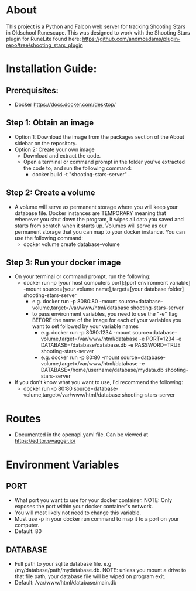 # About
This project is a Python and Falcon web server for tracking Shooting Stars in Oldschool Runescape.
This was designed to work with the Shooting Stars plugin for RuneLite found here: https://github.com/andmcadams/plugin-repo/tree/shooting_stars_plugin

# Installation Guide:
## Prerequisites:
  - Docker https://docs.docker.com/desktop/
## Step 1: Obtain an image
- Option 1: Download the image from the packages section of the About sidebar on the repository.
- Option 2: Create your own image
  - Download and extract the code.
  - Open a terminal or command prompt in the folder you've extracted the code to, and run the following command:
    - docker build -t "shooting-stars-server" .
## Step 2: Create a volume 
- A volume will serve as permanent storage where you will keep your database file. Docker instances are TEMPORARY meaning that whenever you shut down the program, it wipes all data you saved and starts from scratch when it starts up. Volumes will serve as our permanent storage that you can map to your docker instance. You can use the following command:
  - docker volume create database-volume
## Step 3: Run your docker image
- On your terminal or command prompt, run the following:
  - docker run -p [your host computers port]:[port environment variable] -mount source=[your volume name],target=[your database folder] shooting-stars-server
    - e.g. docker run -p 8080:80 -mount source=database-volume,target=/var/www/html/database shooting-stars-server
    - to pass environment variables, you need to use the "-e" flag BEFORE the name of the image for each of your variables you want to set followed by your variable names
      - e.g. docker run -p 8080:1234 -mount source=database-volume,target=/var/www/html/database -e PORT=1234 -e DATABASE=/database/database.db -e PASSWORD=TRUE shooting-stars-server
      - e.g. docker run -p 80:80 -mount source=database-volume,target=/var/www/html/database -e DATABASE=/home/username/database/mydata.db shooting-stars-server
- If you don't know what you want to use, I'd recommend the following:
  - docker run -p 80:80 source=database-volume,target=/var/www/html/database shooting-stars-server

# Routes
- Documented in the openapi.yaml file. Can be viewed at https://editor.swagger.io/

# Environment Variables
## PORT 
- What port you want to use for your docker container. NOTE: Only exposes the port within your docker container's network.
- You will most likely not need to change this variable.
- Must use -p in your docker run command to map it to a port on your computer. 
- Default: 80
## DATABASE 
- Full path to your sqlite database file. e.g /my/database/path/mydatabase.db. NOTE: unless you mount a drive to that file path, your database file will be wiped on program exit.
- Default: /var/www/html/database/main.db